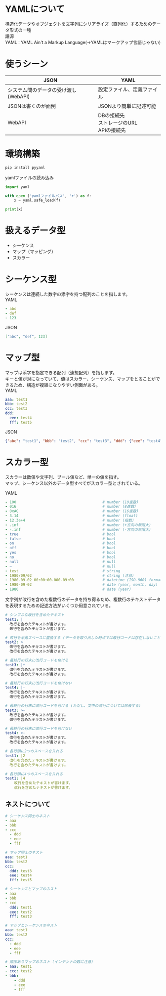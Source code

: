 # YAMLについて
構造化データやオブジェクトを文字列にシリアライズ（直列化）するためのデータ形式の一種  
語源  
YAML : YAML Ain't a Markup Language(→YAMLはマークアップ言語じゃない)

# 使うシーン
|JSON|YAML|
|---|---|
|システム間のデータの受け渡し(WebAPI)|設定ファイル、定義ファイル|
|JSONは書くのが面倒|JSONより簡単に記述可能|
|WebAPI|DBの接続先<br>ストレージのURL<br>APIの接続先|

# 環境構築
```Python
pip install pyyaml
```

yamlファイルの読み込み
```Python
import yaml

with open ('yamlファイルパス', 'r') as f:
    x = yaml.safe_load(f)

print(x)
```

# 扱えるデータ型
- シーケンス
- マップ（マッピング）
- スカラー

# シーケンス型
シーケンスは連続した数字の添字を持つ配列のことを指します。  
YAML
```YAML
- abc
- def
- 123
```
JSON
```JSON
["abc", "def", 123]
```

# マップ型
マップは添字を指定できる配列（連想配列）を指します。  
キーと値が対になっていて、値はスカラー、シーケンス、マップをとることができるため、構造が複雑になりやすい側面がある。  
YAML
```YAML
aaa: test1
bbb: test2
ccc: test3
ddd:
  eee: test4
  fff: test5
```
JSON
```JSON
{"abc": "test1", "bbb": "test2", "ccc": "test3", "ddd": {"eee": "test4", "fff": "test5"}}
```

# スカラー型
スカラーは数値や文字列、ブール値など、単一の値を指す。  
マップ、シーケンス以外のデータ型すべてがスカラー型とされている。  

YAML
```YAML
- 100                                       # number (10進数)
- 016                                       # number (8進数）
- 0xAC                                      # number (16進数)
- 3.14                                      # number (float)
- 12.3e+4                                   # number (指数)
- .inf                                      # number (+方向の無限大)
- -.inf                                     # number (-方向の無限大)
- true                                      # bool
- false                                     # bool
- on                                        # bool
- off                                       # bool
- yes                                       # bool
- no                                        # bool
- null                                      # null
- ~                                         # null
- test                                      # string
- 1980/09/02                                # string (注意)
- 1980-09-02 00:00:00.000-09:00             # datetime (ISO-8601 format)
- 1980-09-02                                # date (year, month, day)
- 1980                                      # date (year)
```

文字列が改行を含めた複数行のデータを持ち得るため、複数行のテキストデータを表現するための記述方法がいくつか用意されている。  
```YAML
# シンプルな改行を含めたテキスト
test1: |
  改行を含めたテキストが書けます。
  改行を含めたテキストが書けます。
```
```YAML
# 改行を半角スペースに置換する (データを取り出した時点では改行コードは存在しないことになる)
test2: >
  改行を含めたテキストが書けます。
  改行を含めたテキストが書けます。
```
```YAML
# 最終行の行末に改行コードを付ける
test3: |+
  改行を含めたテキストが書けます。
  改行を含めたテキストが書けます。
```
```YAML
# 最終行の行末に改行コードを付けない
test4: |-
  改行を含めたテキストが書けます。
  改行を含めたテキストが書けます。
```
```YAML
# 最終行の行末に改行コードを付ける (ただし、文中の改行については除去する)
test3: >+
  改行を含めたテキストが書けます。
  改行を含めたテキストが書けます。
```
```YAML
# 最終行の行末に改行コードを付けない
test4: >-
  改行を含めたテキストが書けます。
  改行を含めたテキストが書けます。
```
```YAML
# 各行頭に2つのスペースを入れる
test1: |2
  改行を含めたテキストが書けます。
  改行を含めたテキストが書けます。
```
```YAML
# 各行頭に4つのスペースを入れる
test1: |4
    改行を含めたテキストが書けます。
    改行を含めたテキストが書けます。
```
## ネストについて
```YAML
# シーケンス同士のネスト
- aaa
- bbb
- ccc
  - ddd
  - eee
  - fff
```
```YAML
# マップ同士のネスト
aaa: test1
bbb: test2
ccc:
  ddd: test3
  eee: test4
  fff: test5
```
```YAML
# シーケンスとマップのネスト
- aaa
- bbb
- ccc
  ddd: test1
  eee: test2
  fff: test3
```
```YAML
# マップとシーケンスのネスト
aaa: test1
bbb: test2
ccc:
  - ddd
  - eee
  - fff
```
```YAML
# 順序ありマップのネスト (インデントの数に注意)
- aaa: test1
- ccc: test2
- bbb:
    - ddd
    - eee
    - fff
```